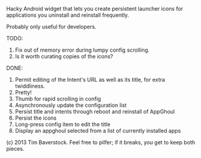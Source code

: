 Hacky Android widget that lets you create persistent launcher icons for applications you uninstall and reinstall frequently.

Probably only useful for developers.

TODO:

1. Fix out of memory error during lumpy config scrolling.
1. Is it worth curating copies of the icons?

DONE:

1. Permit editing of the Intent's URL as well as its title, for extra twiddliness.
1. Pretty!
1. Thumb for rapid scrolling in config
1. Asynchronously update the configuration list
1. Persist title and intents through reboot and reinstall of AppGhoul
1. Persist the icons
1. Long-press config item to edit the title
1. Display an appghoul selected from a list of currently installed apps

(c) 2013 Tim Baverstock.
Feel free to pilfer; if it breaks, you get to keep both pieces.
